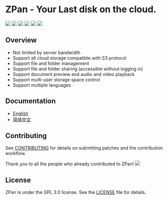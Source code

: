 ZPan - Your Last disk on the cloud. 
===================================

[![](https://github.com/saltbo/zpan/workflows/build/badge.svg)](https://github.com/saltbo/zpan/actions?query=workflow%3Abuild)
[![](https://codecov.io/gh/saltbo/zpan/branch/master/graph/badge.svg)](https://codecov.io/gh/saltbo/zpan)
[![](https://wakatime.com/badge/github/saltbo/zpan.svg)](https://wakatime.com/badge/github/saltbo/zpan)
[![](https://api.codacy.com/project/badge/Grade/88817db9b3b04c0293c9d001d574a5ef)](https://app.codacy.com/manual/saltbo/zpan?utm_source=github.com&utm_medium=referral&utm_content=saltbo/zpan&utm_campaign=Badge_Grade_Dashboard)
[![](https://img.shields.io/github/v/release/saltbo/zpan.svg)](https://github.com/saltbo/zpan/releases)
[![](https://img.shields.io/github/license/saltbo/zpan.svg)](https://github.com/saltbo/zpan/blob/master/LICENSE)


## Overview
- Not limited by server bandwidth
- Support all cloud storage compatible with S3 protocol
- Support file and folder management
- Support file and folder sharing (accessible without logging in)
- Support document preview and audio and video playback
- Support multi-user storage space control
- Support multiple languages

## Documentation
- [English](https://zpan.space)
- [简体中文](https://zpan.space/#/zh-cn/)

## Contributing
See [CONTRIBUTING](CONTRIBUTING.md) for details on submitting patches and the contribution workflow.

Thank you to all the people who already contributed to ZPan!
<a href="https://github.com/saltbo/zpan/graphs/contributors"><img src="https://opencollective.com/zpan/contributors.svg?width=890" /></a>

## License
ZPan is under the GPL 3.0 license. See the [LICENSE](/LICENSE) file for details.
